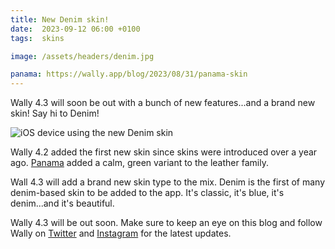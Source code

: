 ```yaml
---
title: New Denim skin!
date:  2023-09-12 06:00 +0100
tags:  skins

image: /assets/headers/denim.jpg

panama: https://wally.app/blog/2023/08/31/panama-skin
---
```


Wally 4.3 will soon be out with a bunch of new features...and a brand new skin! Say hi to Denim!

![iOS device using the new Denim skin]({{page.image}})

Wally 4.2 added the first new skin since skins were introduced over a year ago. [Panama]({{page.panama}}) added a calm, green variant to the leather family.

Wall 4.3 will add a brand new skin type to the mix. Denim is the first of many denim-based skin to be added to the app. It's classic, it's blue, it's denim...and it's beautiful.

Wally 4.3 will be out soon. Make sure to keep an eye on this blog and follow Wally on [Twitter]({{site.twitter_url}}) and [Instagram]({{site.instagram_url}}) for the latest updates.